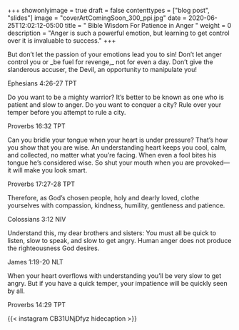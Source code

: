 +++
showonlyimage = true
draft = false
contenttypes = ["blog post", "slides"]
image = "coverArtComingSoon_300_ppi.jpg"
date = 2020-06-25T12:02:12-05:00
title = " Bible Wisdom For Patience in Anger "
weight = 0
description = "Anger is such a powerful emotion, but learning to get control over it is invaluable to success."
+++




<div class='bible-text'>But don’t let the passion of your emotions lead you to sin! Don’t let anger control you or _be fuel for revenge,_ not for even a day.
Don’t give the slanderous accuser, the Devil, an opportunity to manipulate you!
<p class='bible-reference'>Ephesians 4:26-27 TPT
</p>
</div>

<div class='bible-text'>Do you want to be a mighty warrior?
It’s better to be known as one who is patient and slow to anger.
Do you want to conquer a city?
Rule over your temper before you attempt to rule a city.
<p class='bible-reference'>Proverbs 16:32 TPT</p>
</div>

<div class='bible-text'>Can you bridle your tongue when your heart is under pressure? That’s how you show that you are wise.
An understanding heart keeps you cool, calm, and collected, no matter what you’re facing.
When even a fool bites his tongue he’s considered wise. So shut your mouth when you are provoked—
it will make you look smart.
<p class='bible-reference'>Proverbs 17:27-28 TPT</p>
</div>

<div class='bible-text'>Therefore, as God’s chosen people, holy and dearly loved, clothe yourselves with compassion, kindness, humility, gentleness and patience.
<p class='bible-reference'>Colossians 3:12 NIV</p>
</div>

<div class='bible-text'>Understand this, my dear brothers and sisters: You must all be quick to listen, slow to speak, and slow to get angry. 
Human anger does not produce the righteousness God desires.
<p class='bible-reference'>James 1:19-20 NLT</p>
</div>

<div class='bible-text'>When your heart overflows with understanding
you’ll be very slow to get angry.
But if you have a quick temper,
your impatience will be quickly seen by all.
<p class='bible-reference'>Proverbs 14:29 TPT</p>
</div>

{{< instagram CB31UNjDfyz hidecaption >}}